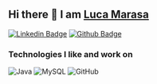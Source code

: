 ## Hi there 👋 I am [Luca Marasa](https://manparvesh.com)

[![Linkedin Badge](https://img.shields.io/badge/-lucamarasa-blue?style=flat-square&logo=Linkedin&logoColor=white&link=https://www.linkedin.com/in/luca-marasa-3a39b9146/)](https://www.linkedin.com/in/luca-marasa-3a39b9146/)
[![Github Badge](https://img.shields.io/badge/-lucamarasa-black?style=flat-square&logo=github&logoColor=white&link=https://github.com/lmarasa1)](https://github.com/lmarasa1)


<h3>Technologies I like and work on</h3>
<p>
  <img alt="Java" src="https://img.shields.io/badge/-Java-007396?style=flat-square&logo=java&logoColor=white" />
  <img alt="MySQL" src="https://img.shields.io/badge/-MySQL-4479A1?style=flat-square&logo=MySQL&logoColor=white" />
  <img alt="GitHub" src="https://img.shields.io/badge/-GitHub-181717?style=flat-square&logo=GitHub&logoColor=white" />

<!---
lmarasa1/lmarasa1 is a ✨ special ✨ repository because its `README.md` (this file) appears on your GitHub profile.
You can click the Preview link to take a look at your changes.
--->
